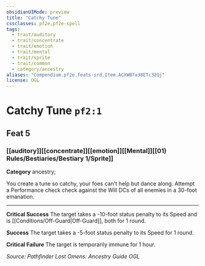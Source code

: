 ```yaml
---
obsidianUIMode: preview
title: "Catchy Tune"
cssclasses: pf2e,pf2e-spell
tags:
  - trait/auditory
  - trait/concentrate
  - trait/emotion
  - trait/mental
  - trait/sprite
  - trait/common
  - category/ancestry
aliases: "Compendium.pf2e.feats-srd.Item.ACXWB7a38ETc32Qj"
license: OGL
---
```

# Catchy Tune `pf2:1`
## Feat 5
### [[auditory]][[concentrate]][[emotion]][[Mental]][[01) Rules/Bestiaries/Bestiary 1/Sprite]]

**Category** ancestry; 




You create a tune so catchy, your foes can't help but dance along. Attempt a Performance check check against the Will DCs of all enemies in a 30-foot emanation.

* * *

**Critical Success** The target takes a -10-foot status penalty to its Speed and is [[Conditions/Off-Guard|Off-Guard]], both for 1 round.

**Success** The target takes a -5-foot status penalty to its Speed for 1 round.

**Critical Failure** The target is temporarily immune for 1 hour.

*Source: Pathfinder Lost Omens: Ancestry Guide*
*OGL*